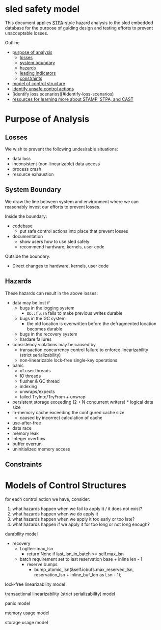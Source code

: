 # sled safety model

This document applies
[STPA](http://psas.scripts.mit.edu/home/get_file.php?name=STPA_handbook.pdf)-style
hazard analysis to the sled embedded database for the purpose of guiding
design and testing efforts to prevent unacceptable losses.

Outline

* [purpose of analysis](#purpose-of-analysis)
  * [losses](#losses)
  * [system boundary](#system-boundary)
  * [hazards](#hazards)
  * [leading indicators](#leading-indicators)
  * [constraints](#constraints)
* [model of control structure](#model-of-control-structure)
* [identify unsafe control actions](#identify-unsafe-control-actions)
* [identify loss scenarios][#identify-loss-scenarios)
* [resources for learning more about STAMP, STPA, and CAST](#resources)

# Purpose of Analysis

## Losses

We wish to prevent the following undesirable situations:

* data loss
* inconsistent (non-linearizable) data access
* process crash
* resource exhaustion

## System Boundary

We draw the line between system and environment where we can reasonably
invest our efforts to prevent losses.

Inside the boundary:

* codebase
  * put safe control actions into place that prevent losses
* documentation
  * show users how to use sled safely
  * recommend hardware, kernels, user code

Outside the boundary:

* Direct changes to hardware, kernels, user code

## Hazards

These hazards can result in the above losses:

* data may be lost if
  * bugs in the logging system
    * `Db::flush` fails to make previous writes durable
  * bugs in the GC system
    * the old location is overwritten before the defragmented location becomes durable
  * bugs in the recovery system
  * hardare failures
* consistency violations may be caused by
  * transaction concurrency control failure to enforce linearizability (strict serializability)
  * non-linearizable lock-free single-key operations
* panic
  * of user threads
  * IO threads
  * flusher & GC thread
  * indexing
  * unwraps/expects
  * failed TryInto/TryFrom + unwrap
* persistent storage exceeding (2 + N concurrent writers) * logical data size
* in-memory cache exceeding the configured cache size
  * caused by incorrect calculation of cache
* use-after-free
* data race
* memory leak
* integer overflow
* buffer overrun
* uninitialized memory access

## Constraints

# Models of Control Structures

for each control action we have, consider:

1. what hazards happen when we fail to apply it / it does not exist?
2. what hazards happen when we do apply it
3. what hazards happen when we apply it too early or too late?
4. what hazards happen if we apply it for too long or not long enough?

durability model

  * recovery
    * LogIter::max_lsn
      * return None if last_lsn_in_batch >= self.max_lsn
    * batch requirement set to last reservation base + inline len - 1
      * reserve bumps
        * bump_atomic_lsn(&self.iobufs.max_reserved_lsn, reservation_lsn + inline_buf_len as Lsn - 1);

lock-free linearizability model

transactional linearizability (strict serializability) model

panic model

memory usage model

storage usage model


